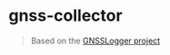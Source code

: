 # gnss-collector

> Based on the [GNSSLogger project](https://github.com/google/gps-measurement-tools/tree/master/GNSSLogger)